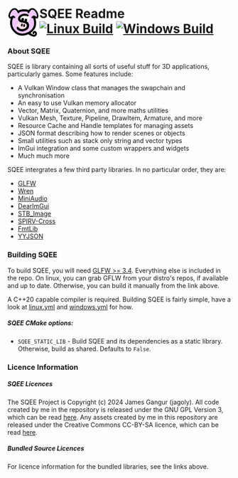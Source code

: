 # <img src="logo.svg" align="left" width=72px alt="SQEE Logo"> SQEE Readme <div> [![Linux Build](https://github.com/jagoly/sqee/actions/workflows/linux.yml/badge.svg)](https://github.com/jagoly/sqee/actions/workflows/linux.yml) [![Windows Build](https://github.com/jagoly/sqee/actions/workflows/windows.yml/badge.svg)](https://github.com/jagoly/sqee/actions/workflows/windows.yml) </div>

### About SQEE

SQEE is library containing all sorts of useful stuff for 3D applications, particularly games. Some features include:
 * A Vulkan Window class that manages the swapchain and synchronisation
 * An easy to use Vulkan memory allocator
 * Vector, Matrix, Quaternion, and more maths utilities
 * Vulkan Mesh, Texture, Pipeline, DrawItem, Armature, and more
 * Resource Cache and Handle templates for managing assets
 * JSON format describing how to render scenes or objects
 * Small utilities such as stack only string and vector types
 * ImGui integration and some custom wrappers and widgets
 * Much much more

SQEE intergrates a few third party libraries. In no particular order, they are:
 * [GLFW](https://www.glfw.org/)
 * [Wren](https://wren.io/)
 * [MiniAudio](https://github.com/mackron/miniaudio/)
 * [DearImGui](https://github.com/ocornut/imgui/)
 * [STB_Image](https://github.com/nothings/stb/)
 * [SPIRV-Cross](https://github.com/KhronosGroup/SPIRV-Cross/)
 * [FmtLib](https://github.com/fmtlib/fmt/)
 * [YYJSON](https://github.com/ibireme/yyjson)


### Building SQEE

To build SQEE, you will need [GLFW >= 3.4](https://github.com/glfw/glfw/releases). Everything else is included in the repo. On linux, you can grab GFLW from your distro's repos, if available and up to date. Otherwise, you can build it manually from the link above.

A C++20 capable compiler is required. Building SQEE is fairly simple, have a look at [linux.yml](https://github.com/jagoly/sqee/blob/master/.github/workflows/linux.yml) and [windows.yml](https://github.com/jagoly/sqee/blob/master/.github/workflows/windows.yml) for how.

##### SQEE CMake options:
 * `SQEE_STATIC_LIB` - Build SQEE and its dependencies as a static library. Otherwise, build as shared. Defaults to `False`.


### Licence Information

##### SQEE Licences
The SQEE Project is Copyright (c) 2024 James Gangur (jagoly). All code created by me in the repository is released under the GNU GPL Version 3, which can be read [here](http://www.gnu.org/licenses/gpl.html). Any assets created by me in this repository are released under the Creative Commons CC-BY-SA licence, which can be read [here](https://creativecommons.org/licenses/by-sa/2.0).

##### Bundled Source Licences
For licence information for the bundled libraries, see the links above.
